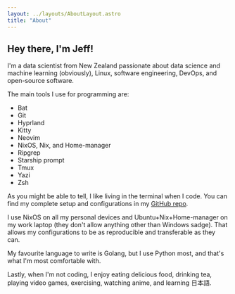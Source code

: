 ```yaml
---
layout: ../layouts/AboutLayout.astro
title: "About"
---
```

## Hey there, I'm <span style="color: rgba(var(--color-accent),var(--tw-text-opacity))">Jeff!</span>

I'm a data scientist from New Zealand passionate about data science and machine learning (obviously), Linux, software engineering, DevOps, and open-source software.

The main tools I use for programming are:
- Bat
- Git
- Hyprland
- Kitty
- Neovim 
- NixOS, Nix, and Home-manager
- Ripgrep
- Starship prompt
- Tmux
- Yazi
- Zsh

As you might be able to tell, I like living in the terminal when I code. You can find my complete setup and configurations in my [GitHub repo](https://github.com/zenoix/walnut-environment).

I use NixOS on all my personal devices and Ubuntu+Nix+Home-manager on my work laptop (they don't allow anything other than Windows sadge). That allows my configurations to be as reproducible and transferable as they can.

My favourite language to write is Golang, but I use Python most, and that's what I'm most comfortable with.

Lastly, when I'm not coding, I enjoy eating delicious food, drinking tea, playing video games, exercising, watching anime, and learning 日本語.

